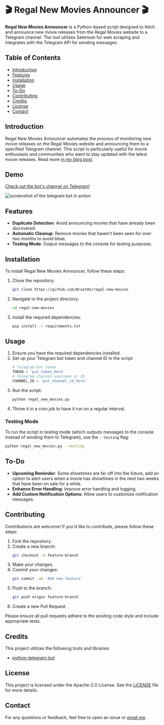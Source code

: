# 🎬 Regal New Movies Announcer 🎬

**Regal New Movies Announcer** is a Python-based script designed to fetch and announce new movie releases from the Regal Movies website to a Telegram channel. The tool utilizes Selenium for web scraping and integrates with the Telegram API for sending messages.

## Table of Contents

- [Introduction](#introduction)
- [Features](#features)
- [Installation](#installation)
- [Usage](#usage)
- [To-Do](#to-do)
- [Contributing](#contributing)
- [Credits](#credits)
- [License](#license)
- [Contact](#contact)

## Introduction

Regal New Movies Announcer automates the process of monitoring new movie releases on the Regal Movies website and announcing them to a specified Telegram channel. This script is particularly useful for movie enthusiasts and communities who want to stay updated with the latest movie releases. Read more [in my blog post](https://mokuroh.club/regal-cinemas-api-reverse-engineering/).

## Demo

[Check out the bot's channel on Telegram!](https://t.me/newregalmovies)

![screenshot of the telegram bot in action](https://mokuroh.club/images/regal-bot-demo.png)

## Features

- **Duplicate Detection**: Avoid announcing movies that have already been discovered.
- **Automatic Cleanup**: Remove movies that haven't been seen for over two months to avoid bloat.
- **Testing Mode**: Output messages to the console for testing purposes.

## Installation

To install Regal New Movies Announcer, follow these steps:

1. Clone the repository:
    ```sh
    git clone https://github.com/Braxt0n/regal-new-movies
    ```
2. Navigate to the project directory:
    ```sh
    cd regal-new-movies
    ```
3. Install the required dependencies:
    ```sh
    pip install -r requirements.txt
    ```

## Usage

1. Ensure you have the required dependencies installed.
2. Set up your Telegram bot token and channel ID in the script:
    ```python
    # Telegram bot token
    TOKEN = 'put_token_here'
    # Telegram channel username or ID
    CHANNEL_ID = 'put_channel_id_here'
    ```
3. Run the script:
    ```sh
    python regal_new_movies.py
    ```
4. Throw it in a cron job to have it run on a regular interval.

### Testing Mode

To run the script in testing mode (which outputs messages to the console instead of sending them to Telegram), use the `--testing` flag:
```sh
python regal_new_movies.py --testing
```
## To-Do

- **Upcoming Reminder**: Some showtimes are far off into the future, add an option to alert users when a movie has showtimes in the next two weeks that have been on sale for a while.
- **Enhance Error Handling**: Improve error handling and logging.
- **Add Custom Notification Options**: Allow users to customize notification messages.

## Contributing

Contributions are welcome! If you'd like to contribute, please follow these steps:

1. Fork the repository.
2. Create a new branch:
    ```sh
    git checkout -b feature-branch
    ```
3. Make your changes.
4. Commit your changes:
    ```sh
    git commit -am 'Add new feature'
    ```
5. Push to the branch:
    ```sh
    git push origin feature-branch
    ```
6. Create a new Pull Request.

Please ensure all pull requests adhere to the existing code style and include appropriate tests.

## Credits

This project utilizes the following tools and libraries:

- [python-telegram-bot](https://github.com/python-telegram-bot/python-telegram-bot)

## License

This project is licensed under the Apache-2.0 License. See the [LICENSE](LISCENSE) file for more details.

## Contact

For any questions or feedback, feel free to open an issue or [email me](https://mokuroh.club/about/).